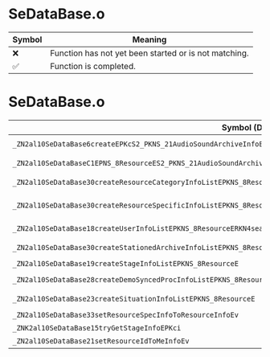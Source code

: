 # SeDataBase.o
| Symbol | Meaning 
| ------------- | ------------- 
| :x: | Function has not yet been started or is not matching. 
| :white_check_mark: | Function is completed. 


# SeDataBase.o
| Symbol (Demangled) | Symbol (Mangled) | Decompiled? |
| ------------- |  ------------- | ------------- |
| `_ZN2al10SeDataBase6createEPKcS2_PKNS_21AudioSoundArchiveInfoE` | `al::SeDataBase::create(char const*,char const*,al::AudioSoundArchiveInfo const*)` | :white_check_mark: |
| `_ZN2al10SeDataBaseC1EPNS_8ResourceES2_PKNS_21AudioSoundArchiveInfoE` | `al::SeDataBase::SeDataBase(al::Resource *,al::Resource *,al::AudioSoundArchiveInfo const*)` | :white_check_mark: |
| `_ZN2al10SeDataBase30createResourceCategoryInfoListEPKNS_8ResourceE` | `al::SeDataBase::createResourceCategoryInfoList(al::Resource const*)` | :white_check_mark: |
| `_ZN2al10SeDataBase30createResourceSpecificInfoListEPKNS_8ResourceERKN4sead13ConstPtrArrayIcEEPKNS_21AudioSoundArchiveInfoE` | `al::SeDataBase::createResourceSpecificInfoList(al::Resource const*,sead::ConstPtrArray<char> const&,al::AudioSoundArchiveInfo const*)` | :white_check_mark: |
| `_ZN2al10SeDataBase18createUserInfoListEPKNS_8ResourceERKN4sead13ConstPtrArrayIcEE` | `al::SeDataBase::createUserInfoList(al::Resource const*,sead::ConstPtrArray<char> const&)` | :white_check_mark: |
| `_ZN2al10SeDataBase30createStationedArchiveInfoListEPKNS_8ResourceE` | `al::SeDataBase::createStationedArchiveInfoList(al::Resource const*)` | :white_check_mark: |
| `_ZN2al10SeDataBase19createStageInfoListEPKNS_8ResourceE` | `al::SeDataBase::createStageInfoList(al::Resource const*)` | :white_check_mark: |
| `_ZN2al10SeDataBase28createDemoSyncedProcInfoListEPKNS_8ResourceE` | `al::SeDataBase::createDemoSyncedProcInfoList(al::Resource const*)` | :white_check_mark: |
| `_ZN2al10SeDataBase23createSituationInfoListEPKNS_8ResourceE` | `al::SeDataBase::createSituationInfoList(al::Resource const*)` | :white_check_mark: |
| `_ZN2al10SeDataBase33setResourceSpecInfoToResourceInfoEv` | `al::SeDataBase::setResourceSpecInfoToResourceInfo(void)` | :white_check_mark: |
| `_ZNK2al10SeDataBase15tryGetStageInfoEPKci` | `al::SeDataBase::tryGetStageInfo(char const*,int)const` | :white_check_mark: |
| `_ZN2al10SeDataBase21setResourceIdToMeInfoEv` | `al::SeDataBase::setResourceIdToMeInfo(void)` | :white_check_mark: |
